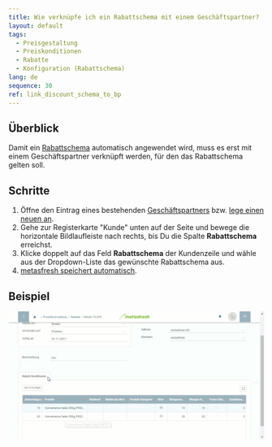 ```yaml
---
title: Wie verknüpfe ich ein Rabattschema mit einem Geschäftspartner?
layout: default
tags:
  - Preisgestaltung
  - Preiskonditionen
  - Rabatte
  - Konfiguration (Rabattschema)
lang: de
sequence: 30
ref: link_discount_schema_to_bp
---
```


## Überblick
Damit ein [Rabattschema](Rabattschema_anlegen) automatisch angewendet wird, muss es erst mit einem Geschäftspartner verknüpft werden, für den das Rabattschema gelten soll.

## Schritte
1. Öffne den Eintrag eines bestehenden [Geschäftspartners](Menu) bzw. [lege einen neuen an](Neuer_Geschaeftspartner).
1. Gehe zur Registerkarte "Kunde" unten auf der Seite und bewege die horizontale Bildlaufleiste nach rechts, bis Du die Spalte **Rabattschema** erreichst.
1. Klicke doppelt auf das Feld **Rabattschema** der Kundenzeile und wähle aus der Dropdown-Liste das gewünschte Rabattschema aus.
1. [metasfresh speichert automatisch](Speicheranzeige).

## Beispiel
![](assets/Rabattschema_mit_GP_verknuepfen.gif)
